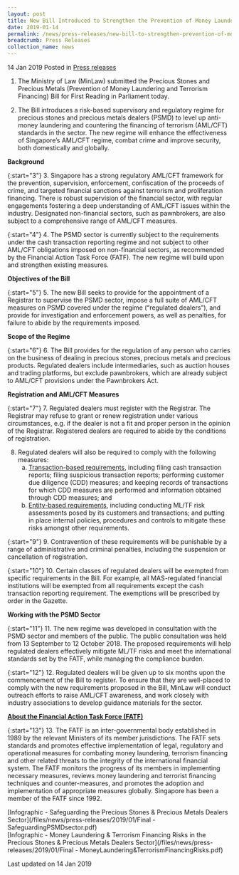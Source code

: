 ```yaml
---
layout: post
title: New Bill Introduced to Strengthen the Prevention of Money Laundering and Terrorism Financing for the Precious Stones and Precious Metals Dealers Sector
date: 2019-01-14
permalink: /news/press-releases/new-bill-to-strengthen-prevention-of-money-laundering-terrorism-financing-PSMD-sector
breadcrumb: Press Releases
collection_name: news
---
```


14 Jan 2019 Posted in [Press releases](/news/press-releases)

1. The Ministry of Law (MinLaw) submitted the Precious Stones and Precious Metals (Prevention of Money Laundering and Terrorism Financing) Bill for First Reading in Parliament today.

2. The Bill introduces a risk-based supervisory and regulatory regime for precious stones and precious metals dealers (PSMD) to level up anti-money laundering and countering the financing of terrorism (AML/CFT) standards in the sector. The new regime will enhance the effectiveness of Singapore’s AML/CFT regime, combat crime and improve security, both domestically and globally.

**Background**

{:start="3"}
3. Singapore has a strong regulatory AML/CFT framework for the prevention, supervision, enforcement, confiscation of the proceeds of crime, and targeted financial sanctions against terrorism and proliferation financing. There is robust supervision of the financial sector, with regular engagements fostering a deep understanding of AML/CFT issues within the industry. Designated non-financial sectors, such as pawnbrokers, are also subject to a comprehensive range of AML/CFT measures.

{:start="4"}
4. The PSMD sector is currently subject to the requirements under the cash transaction reporting regime and not subject to other AML/CFT obligations imposed on non-financial sectors, as recommended by the Financial Action Task Force (FATF). The new regime will build upon and strengthen existing measures.

**Objectives of the Bill**

{:start="5"}
5. The new Bill seeks to provide for the appointment of a Registrar to supervise the PSMD sector, impose a full suite of AML/CFT measures on PSMD covered under the regime (“regulated dealers”), and provide for investigation and enforcement powers, as well as penalties, for failure to abide by the requirements imposed.

**Scope of the Regime**

{:start="6"}
6. The Bill provides for the regulation of any person who carries on the business of dealing in precious stones, precious metals and precious products. Regulated dealers include intermediaries, such as auction houses and trading platforms, but exclude pawnbrokers, which are already subject to AML/CFT provisions under the Pawnbrokers Act.

**Registration and AML/CFT Measures**

{:start="7"}
7. Regulated dealers must register with the Registrar. The Registrar may refuse to grant or renew registration under various circumstances, e.g. if the dealer is not a fit and proper person in the opinion of the Registrar. Registered dealers are required to abide by the conditions of registration.

<ol start="8">
<li>Regulated dealers will also be required to comply with the following measures:       

<ol style="list-style-type: lower-alpha;">
<li><u>Transaction-based requirements</u>, including filing cash transaction reports; filing suspicious transaction reports; performing customer due diligence (CDD) measures; and keeping records of transactions for which CDD measures are performed and information obtained through CDD measures; and</li>  

<li><u>Entity-based requirements</u>, including conducting ML/TF risk assessments posed by its customers and transactions; and putting in place internal policies, procedures and controls to mitigate these risks amongst other requirements.</li>
</ol>
</li>
</ol>

{:start="9"}
9. Contravention of these requirements will be punishable by a range of administrative and criminal penalties, including the suspension or cancellation of registration.

{:start="10"}
10. Certain classes of regulated dealers will be exempted from specific requirements in the Bill. For example, all MAS-regulated financial institutions will be exempted from all requirements except the cash transaction reporting requirement. The exemptions will be prescribed by order in the Gazette.

**Working with the PSMD Sector**

{:start="11"}
11. The new regime was developed in consultation with the PSMD sector and members of the public. The public consultation was held from 13 September to 12 October 2018. The proposed requirements will help regulated dealers effectively mitigate ML/TF risks and meet the international standards set by the FATF, while managing the compliance burden.


{:start="12"}
12. Regulated dealers will be given up to six months upon the commencement of the Bill to register. To ensure that they are well-placed to comply with the new requirements proposed in the Bill, MinLaw will conduct outreach efforts to raise AML/CFT awareness, and work closely with industry associations to develop guidance materials for the sector.

<ins>**About the Financial Action Task Force (FATF)**</ins>

{:start="13"}
13. The FATF is an inter-governmental body established in 1989 by the relevant Ministers of its member jurisdictions. The FATF sets standards and promotes effective implementation of legal, regulatory and operational measures for combating money laundering, terrorism financing and other related threats to the integrity of the international financial system. The FATF monitors the progress of its members in implementing necessary measures, reviews money laundering and terrorist financing techniques and counter-measures, and promotes the adoption and implementation of appropriate measures globally. Singapore has been a member of the FATF since 1992.

[Infographic - Safeguarding the Precious Stones & Precious Metals Dealers Sector](/files/news/press-releases/2019/01/Final - SafeguardingPSMDsector.pdf)  
[Infographic - Money Laundering & Terrorism Financing Risks in the Precious Stones & Precious Metals Dealers Sector](/files/news/press-releases/2019/01/Final - MoneyLaundering&TerrorismFinancingRisks.pdf)

<p class="right-side-updated">Last updated on 14 Jan 2019</p>

